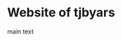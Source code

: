 <!DOCTYPE html>
<html>

  <head>
    <title>tjbyars</title>
    <link rel="stylesheet" href="styles.css">
  </head>

  <body>
    <h1>Website of tjbyars</h1>
    <p>main text</p>
  </body>

</html>
